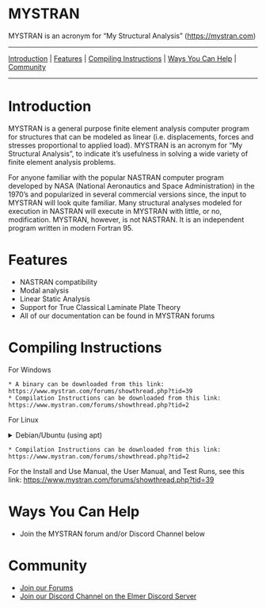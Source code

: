 MYSTRAN
=======

MYSTRAN is an acronym for “My Structural Analysis” (https://mystran.com)


---

[Introduction](#introduction) |
[Features](#features) |
[Compiling Instructions](#compiling-instructions) |
[Ways You Can Help](#ways-you-can-help) |
[Community](#community)

---


# Introduction

MYSTRAN is a general purpose finite element analysis computer program for structures that can be modeled as linear (i.e. displacements, forces and stresses proportional to applied load). MYSTRAN is an acronym for “My Structural Analysis”, to indicate it’s usefulness in solving a wide variety of finite element analysis problems.

For anyone familiar with the popular NASTRAN computer program developed by NASA (National Aeronautics and Space Administration) in the 1970’s and popularized in several commercial versions since, the input to MYSTRAN will look quite familiar. Many structural analyses modeled for execution in NASTRAN will execute in MYSTRAN with little, or no, modification. MYSTRAN, however, is not NASTRAN. It is an independent program written in modern Fortran 95.

# Features

- NASTRAN compatibility
- Modal analysis
- Linear Static Analysis
- Support for True Classical Laminate Plate Theory
- All of our documentation can be found in MYSTRAN forums

# Compiling Instructions

For Windows

    * A binary can be downloaded from this link: https://www.mystran.com/forums/showthread.php?tid=39
    * Compilation Instructions can be downloaded from this link: https://www.mystran.com/forums/showthread.php?tid=2

For Linux

<details>
<summary> Debian/Ubuntu (using apt)</summary>
<br>
MYSTRAN relies upon the following dependencies

- gcc
- gfortran
- make
- git
- f2c (aka libf2c)
- cmake (version 3.18 or above)

Check if gcc is installed. 
```
dpkg-query -l | grep -P "^ii\s+gcc\s+"
```
If it is not installed, installed it.
```
sudo apt install gcc
```

Check if gfortran is installed
```
dpkg-query -l | grep -P "^ii\s+gfortran\s+"
```
If it is not installed, install it.
```
sudo apt install gfortran
```

Check if make is installed
```
dpkg-query -l | grep -P "^ii\s+make\s+"
```
If it is not installed, install it.
```
sudo apt install make
```

Check if git is installed
```
dpkg-query -l | grep -P "^ii\s+git\s+"
```
If it is not installed, install it.
```
sudo apt install git
```

Check if f2c is installed
```
dpkg-query -l | grep -P "^ii\s+f2c\s+"
```
If it is not installed, install it.
```
sudo apt install f2c
```

Check if cmake is installed
```
dpkg-query -l | grep -P "^ii\s+cmake\s"
```
If it is not installed, or it is not version 3.18 or later, you can purge it,
and aquire the newest version from source.
```
sudo apt purge cmake
git clone "https://gitlab.kitware.com/cmake/cmake.git"
cd cmake
./bootstrap
make
sudo make install
```



</details>

    * Compilation Instructions can be downloaded from this link: https://www.mystran.com/forums/showthread.php?tid=2

For the Install and Use Manual, the User Manual, and Test Runs, see this link:
https://www.mystran.com/forums/showthread.php?tid=39



# Ways You Can Help

- Join the MYSTRAN forum and/or Discord Channel below

# Community
- [Join our Forums](https://mystran.com/forums)
- [Join our Discord Channel on the Elmer Discord Server](https://discord.com/invite/fUJr75H)

